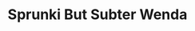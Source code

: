 ---
slug: sprunki-but-subter-wenda-2668
title: Sprunki But Subter Wenda
description: "Sprunki But Subter Wenda is an exciting online game. Play for free directly in your browser!"
icon: /images/popular_mods/Sprunki But Subter Wenda.png
url: https://wowtbc.net/sprunkin/sprunki-but-subterwenda/index.html
previewImage: /images/popular_mods/Sprunki But Subter Wenda.png
type: popular mods

# SEO配置
seo:
  title: "Sprunki But Subter Wenda - Play Free Online Game | Fun Browser Games"
  description: "Sprunki But Subter Wenda - Play this fun online game for free in your browser. No download required!"
  ogImage: "/images/popular_mods/Sprunki But Subter Wenda.png"
  keywords: "sprunki-but-subter-wenda-2668, online game, browser game, free game, popular mods game, play online"

videoUrls:
  - https://www.youtube.com/embed/example1
  - https://www.youtube.com/embed/example2

whyPlay:
  title: "Why Play Sprunki But Subter Wenda?"
  items:
    - "Immersive Gameplay: Sprunki But Subter Wenda offers an engaging and immersive gaming experience that will keep you entertained for hours"
    - "Challenging Levels: Test your skills with increasingly difficult challenges and obstacles"
    - "Beautiful Graphics: Enjoy stunning visuals and smooth animations that bring the game world to life"
    - "Regular Updates: New content and features are added regularly to keep the game fresh and exciting"
    - "Free to Play: Experience all the fun without spending a penny"
    - "Community Features: Connect with other players, share strategies, and compete for high scores"
    - "Cross-Platform: Play on any device with a web browser, no downloads required"

features:
  title: "Key Features of Sprunki But Subter Wenda"
  image: "/images/popular_mods/Sprunki But Subter Wenda.png"
  items:
    - "Intuitive Controls: Easy to learn controls make Sprunki But Subter Wenda accessible for players of all skill levels"
    - "Multiple Game Modes: Enjoy various gameplay options that provide different challenges and experiences"
    - "Character Customization: Personalize your gaming experience with unique characters and items"
    - "Achievement System: Complete special tasks to earn rewards and recognition"
    - "Leaderboards: Compete with players worldwide and see who can achieve the highest scores"

characteristics:
  title: "Game Characteristics"
  image: "/images/popular_mods/Sprunki But Subter Wenda.png"
  items:
    - "Genre: Popular mods game with elements of strategy and skill"
    - "Difficulty: Suitable for both casual gamers and those seeking a challenge"
    - "Play Time: Quick sessions or extended gameplay, depending on your preference"
    - "Art Style: Vibrant and engaging visuals that enhance the gaming experience"
    - "Sound Design: Immersive audio that complements the gameplay perfectly"

info: "Sprunki But Subter Wenda is an exciting online game that offers players a unique and engaging gaming experience. With its intuitive controls, stunning visuals, and challenging gameplay, Sprunki But Subter Wenda provides hours of entertainment for players of all ages and skill levels. Whether you're looking for a quick gaming session during a break or an extended play session, Sprunki But Subter Wenda delivers an immersive experience that will keep you coming back for more. The game features multiple levels of increasing difficulty, ensuring that players are constantly challenged as they progress. With regular updates adding new content and features, Sprunki But Subter Wenda remains fresh and exciting, providing endless entertainment options for its growing community of players."

howToPlayIntro: "Welcome to Sprunki But Subter Wenda! This guide will walk you through the basics and help you master the game. Whether you're a beginner or looking to improve your skills, these tips and instructions will enhance your gaming experience."

howToPlaySteps:
  - title: "Getting Started"
    description: "Begin your Sprunki But Subter Wenda adventure by familiarizing yourself with the controls. Use your keyboard or mouse to navigate through the game interface. The tutorial will guide you through the basic mechanics and help you understand the objectives."
  - title: "Understanding the Objectives"
    description: "In Sprunki But Subter Wenda, your main goal is to progress through levels by completing specific objectives. Each level presents unique challenges that require different strategies and approaches."
  - title: "Mastering the Controls"
    description: "Practice using the controls to improve your precision and reaction time. Sprunki But Subter Wenda requires quick reflexes and strategic thinking to overcome obstacles and defeat opponents."
  - title: "Utilizing Power-ups"
    description: "Collect power-ups throughout the game to enhance your abilities and overcome difficult challenges. Each power-up offers unique advantages that can be crucial for success."
  - title: "Developing Strategies"
    description: "As you progress in Sprunki But Subter Wenda, develop effective strategies for different scenarios. Analyze patterns, anticipate challenges, and adapt your approach to maximize your performance."

faq:
  title: "Frequently Asked Questions about Sprunki But Subter Wenda"
  items:
    - question: "Is Sprunki But Subter Wenda free to play?"
      answer: "Yes, Sprunki But Subter Wenda is completely free to play directly in your web browser. No downloads or purchases are required to enjoy the full game experience."
    - question: "Can I play Sprunki But Subter Wenda on mobile devices?"
      answer: "Yes, Sprunki But Subter Wenda is optimized for both desktop and mobile play. You can enjoy the game on any device with a web browser and internet connection."
    - question: "Are there any in-game purchases?"
      answer: "While Sprunki But Subter Wenda is free to play, there may be optional in-game purchases available for cosmetic items or additional features that don't affect core gameplay."
    - question: "How often is Sprunki But Subter Wenda updated?"
      answer: "The developers regularly update Sprunki But Subter Wenda with new content, features, and improvements based on player feedback and game performance."
    - question: "Can I play Sprunki But Subter Wenda offline?"
      answer: "Currently, Sprunki But Subter Wenda requires an internet connection to play as it's a browser-based online game."
    - question: "Is Sprunki But Subter Wenda suitable for children?"
      answer: "Yes, Sprunki But Subter Wenda is designed to be family-friendly and suitable for players of all ages."
    - question: "How do I report bugs or issues?"
      answer: "If you encounter any problems while playing Sprunki But Subter Wenda, you can report them through the game's support page or contact the developers directly through their website."
    - question: "Still Have Questions?"
      answer: "If you have additional questions about Sprunki But Subter Wenda that aren't covered in this FAQ, please visit our support center or contact our customer service team for assistance."
---